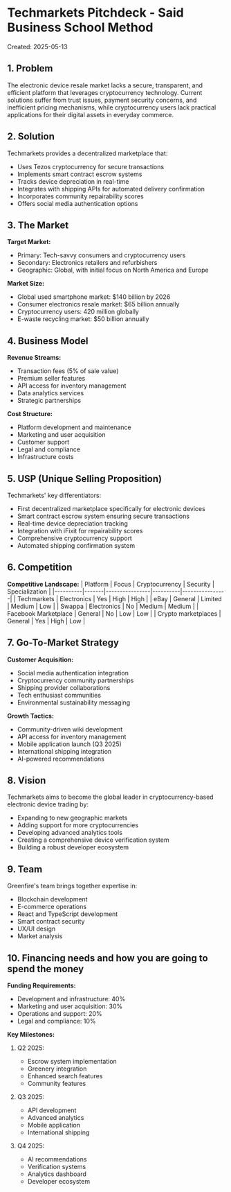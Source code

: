 # Techmarkets Pitchdeck - Said Business School Method
Created: 2025-05-13

## 1. Problem
The electronic device resale market lacks a secure, transparent, and efficient platform that leverages cryptocurrency technology. Current solutions suffer from trust issues, payment security concerns, and inefficient pricing mechanisms, while cryptocurrency users lack practical applications for their digital assets in everyday commerce.

## 2. Solution
Techmarkets provides a decentralized marketplace that:
- Uses Tezos cryptocurrency for secure transactions
- Implements smart contract escrow systems
- Tracks device depreciation in real-time
- Integrates with shipping APIs for automated delivery confirmation
- Incorporates community repairability scores
- Offers social media authentication options

## 3. The Market
**Target Market:**
- Primary: Tech-savvy consumers and cryptocurrency users
- Secondary: Electronics retailers and refurbishers
- Geographic: Global, with initial focus on North America and Europe

**Market Size:**
- Global used smartphone market: $140 billion by 2026
- Consumer electronics resale market: $65 billion annually
- Cryptocurrency users: 420 million globally
- E-waste recycling market: $50 billion annually

## 4. Business Model
**Revenue Streams:**
- Transaction fees (5% of sale value)
- Premium seller features
- API access for inventory management
- Data analytics services
- Strategic partnerships

**Cost Structure:**
- Platform development and maintenance
- Marketing and user acquisition
- Customer support
- Legal and compliance
- Infrastructure costs

## 5. USP (Unique Selling Proposition)
Techmarkets' key differentiators:
- First decentralized marketplace specifically for electronic devices
- Smart contract escrow system ensuring secure transactions
- Real-time device depreciation tracking
- Integration with iFixit for repairability scores
- Comprehensive cryptocurrency support
- Automated shipping confirmation system

## 6. Competition
**Competitive Landscape:**
| Platform | Focus | Cryptocurrency | Security | Specialization |
|----------|-------|----------------|----------|----------------|
| Techmarkets | Electronics | Yes | High | High |
| eBay | General | Limited | Medium | Low |
| Swappa | Electronics | No | Medium | Medium |
| Facebook Marketplace | General | No | Low | Low |
| Crypto marketplaces | General | Yes | High | Low |

## 7. Go-To-Market Strategy
**Customer Acquisition:**
- Social media authentication integration
- Cryptocurrency community partnerships
- Shipping provider collaborations
- Tech enthusiast communities
- Environmental sustainability messaging

**Growth Tactics:**
- Community-driven wiki development
- API access for inventory management
- Mobile application launch (Q3 2025)
- International shipping integration
- AI-powered recommendations

## 8. Vision
Techmarkets aims to become the global leader in cryptocurrency-based electronic device trading by:
- Expanding to new geographic markets
- Adding support for more cryptocurrencies
- Developing advanced analytics tools
- Creating a comprehensive device verification system
- Building a robust developer ecosystem

## 9. Team
Greenfire's team brings together expertise in:
- Blockchain development
- E-commerce operations
- React and TypeScript development
- Smart contract security
- UX/UI design
- Market analysis

## 10. Financing needs and how you are going to spend the money
**Funding Requirements:**
- Development and infrastructure: 40%
- Marketing and user acquisition: 30%
- Operations and support: 20%
- Legal and compliance: 10%

**Key Milestones:**
1. Q2 2025:
   - Escrow system implementation
   - Greenery integration
   - Enhanced search features
   - Community features

2. Q3 2025:
   - API development
   - Advanced analytics
   - Mobile application
   - International shipping

3. Q4 2025:
   - AI recommendations
   - Verification systems
   - Analytics dashboard
   - Developer ecosystem 